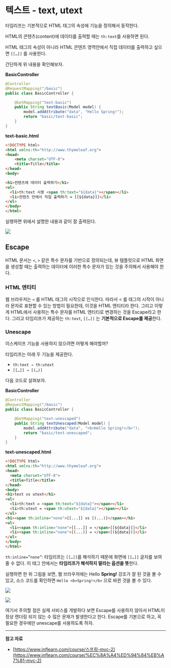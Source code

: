 # 텍스트 - text, utext

타임리프는 기본적으로 HTML 태그의 속성에 기능을 정의해서 동작한다. 

HTML의 콘텐츠(content)에 데이터를 출력할 때는 `th:text`를 사용하면 된다.

HTML 태그의 속성이 아니라 HTML 콘텐츠 영역안에서 직접 데이터를 출력하고 싶으면 `[[…]]` 를 사용한다.

간단하게 위 내용을 확인해보자.

**BasicController**

```java
@Controller
@RequestMapping("/basic")
public class BasicController {

    @GetMapping("text-basic")
    public String textBasic(Model model) {
        model.addAttribute("data", "Hello Spring!");
        return "basic/text-basic";
    }
}

```

**text-basic.html**

```html
<!DOCTYPE html>
<html xmlns:th="http://www.thymeleaf.org">
<head>
    <meta charset="UTF-8">
    <title>Title</title>
</head>
<body>

<h1>컨텐츠에 데이터 출력하기</h1>
<ul>
  <li>th:text 사용 <span th:text="${data}"></span></li>
  <li>컨텐츠 안에서 직접 출력하기 = [[${data}]]</li>
</ul>
</body>
</html>
```

실행하면 위에서 설명한 내용과 같이 잘 출력된다.

![](https://github.com/Heo-y-y/development-blog/assets/112863029/14c79f88-f039-4646-bad4-feb14fb29c49)

## Escape

HTML 문서는 `<`, `>` 같은 특수 문자를 기반으로 정의되는데, 뷰 템플릿으로 HTML 화면을 생성할 때는 출력하는 데이터에 이러한 특수 문자가 있는 것을 주의해서 사용해야 한다.

### HTML 엔티티

웹 브라우저는 `<` 를 HTML 태그의 시작으로 인식한다. 따라서 < 를 태그의 시작이 아니라 문자로 표현할 수 있는 방법이 필요한데, 이것을 HTML 엔티티라 한다. 그리고 이렇게 HTML에서 사용하는 특수 문자를 HTML 엔티티로 변경하는 것을 Escape라고 한다. 그리고 타임리프가 제공하는 `th:text`, `[[…]]` 는 **기본적으로 Escape를 제공**한다.

### Unescape

이스케이프 기능을 사용하지 않으려면 어떻게 해야할까?

타임리프는 아래 두 기능을 제공한다.

- `th:text → th:utext`
- `[[…]] → [(…)]`

다음 코드로 살펴보자.

**BasicController**

```java
@Controller
@RequestMapping("/basic")
public class BasicController {

    @GetMapping("text-unescaped")
    public String textUnescaped(Model model) {
        model.addAttribute("data", "<b>Hello Spring!</b>");
        return "basic/text-unescaped";
    }
}
```

**text-unescaped.html**

```html
<!DOCTYPE html>
<html xmlns:th="http://www.thymeleaf.org">
<head>
  <meta charset="UTF-8">
  <title>Title</title>
</head>
<body>
<h1>text vs utext</h1>
<ul>
  <li>th:text = <span th:text="${data}"></span></li>
  <li>th:utext = <span th:utext="${data}"></span></li>
</ul>
<h1><span th:inline="none">[[...]] vs [(...)]</span></h1>
<ul>
  <li><span th:inline="none">[[...]] = </span>[[${data}]]</li>
  <li><span th:inline="none">[(...)] = </span>[(${data})]</li>
</ul>
</body>
</html>
```

`th:inline=”none”`: 타임리프는 `[[…]]`를 해석하기 때문에 화면에 `[[…]]` 글자를 보여줄 수 없다. 이 태그 안에서는 **타임리프가 해석하지 말라는 옵션을 뜻**한다.

실행하면 한 위 그림을 보면, 웹 브라우저에는 Hello **Spring!** 강조가 잘 된 것을 볼 수 있고, 소스 코드를 확인하면 `Hello <b>Spring!</b>` 으로 바뀐 것을 볼 수 있다.

![](https://github.com/Heo-y-y/development-blog/assets/112863029/13175afa-622e-4886-ab48-3b35b8de7b8b)

![](https://github.com/Heo-y-y/development-blog/assets/112863029/06fcd12e-ffa9-4703-b2f0-9b6947d53632)

여기서 주의할 점은 실제 서비스를 개발하다 보면 Escape를 사용하지 않아서 HTML이 정상 렌더링 되지 않는 수 많은 문재가 발생한다고 한다. Escape를 기본으로 하고, 꼭 필요한 경우에만 unescape를 사용하도록 하자.

---

**참고 자료**

- [https://www.inflearn.com/course/스프링-mvc-2](https://www.inflearn.com/course/%EC%8A%A4%ED%94%84%EB%A7%81-mvc-2)

